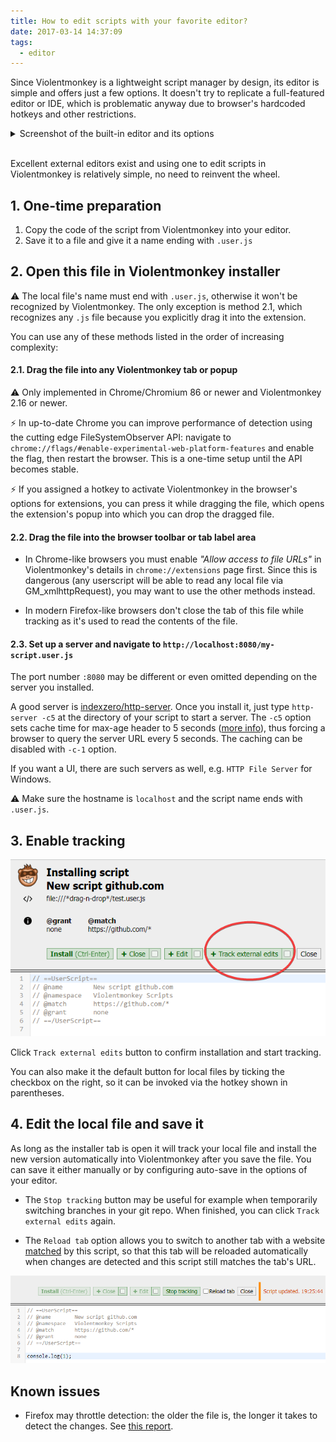 ```yaml
---
title: How to edit scripts with your favorite editor?
date: 2017-03-14 14:37:09
tags:
  - editor
---
```


Since Violentmonkey is a lightweight script manager by design, its editor is simple and offers just a few options. It doesn't try to replicate a full-featured editor or IDE, which is problematic anyway due to browser's hardcoded hotkeys and other restrictions.

<details>
<summary>Screenshot of the built-in editor and its options</summary>

![](editor-1.png)

Customization in the extension's settings:

![](editor-2.png)

</details>

<br/>

Excellent external editors exist and using one to edit scripts in Violentmonkey is relatively simple, no need to reinvent the wheel.

## 1. One-time preparation

1. Copy the code of the script from Violentmonkey into your editor.
2. Save it to a file and give it a name ending with `.user.js`

## 2. Open this file in Violentmonkey installer

⚠ The local file's name must end with `.user.js`, otherwise it won't be recognized by Violentmonkey. The only exception is method 2.1, which recognizes any `.js` file because you explicitly drag it into the extension.

You can use any of these methods listed in the order of increasing complexity:

#### 2.1. Drag the file into any Violentmonkey tab or popup

⚠ Only implemented in Chrome/Chromium 86 or newer and Violentmonkey 2.16 or newer.

⚡ In up-to-date Chrome you can improve performance of detection using the cutting edge FileSystemObserver API: navigate to `chrome://flags/#enable-experimental-web-platform-features` and enable the flag, then restart the browser. This is a one-time setup until the API becomes stable.

⚡ If you assigned a hotkey to activate Violentmonkey in the browser's options for extensions, you can press it while dragging the file, which opens the extension's popup into which you can drop the dragged file.

#### 2.2. Drag the file into the browser toolbar or tab label area

  * In Chrome-like browsers you must enable *"Allow access to file URLs"* in Violentmonkey's details in `chrome://extensions` page first. Since this is dangerous (any userscript will be able to read any local file via GM_xmlhttpRequest), you may want to use the other methods instead.

  * In modern Firefox-like browsers don't close the tab of this file while tracking as it's used to read the contents of the file.

#### 2.3. Set up a server and navigate to `http://localhost:8080/my-script.user.js`

  The port number `:8080` may be different or even omitted depending on the server you installed.

  A good server is [indexzero/http-server](https://github.com/indexzero/http-server#readme). Once you install it, just type `http-server -c5` at the directory of your script to start a server. The `-c5` option sets cache time for max-age header to 5 seconds ([more info](https://github.com/violentmonkey/violentmonkey/issues/460#issuecomment-434335758)), thus forcing a browser to query the server URL every 5 seconds. The caching can be disabled with `-c-1` option.

  If you want a UI, there are such servers as well, e.g. `HTTP File Server` for Windows.

  ⚠ Make sure the hostname is `localhost` and the script name ends with `.user.js`.

## 3. Enable tracking

![](editor-3.png)

Click `Track external edits` button to confirm installation and start tracking.

You can also make it the default button for local files by ticking the checkbox on the right, so it can be invoked via the hotkey shown in parentheses.

## 4. Edit the local file and save it

As long as the installer tab is open it will track your local file and install the new version automatically into Violentmonkey after you save the file. You can save it either manually or by configuring auto-save in the options of your editor.

* The `Stop tracking` button may be useful for example when temporarily switching branches in your git repo. When finished, you can click `Track external edits` again.

* The `Reload tab` option allows you to switch to another tab with a website [matched](/api/matching/) by this script, so that this tab will be reloaded automatically when changes are detected and this script still matches the tab's URL.

![](editor-4.png)

Known issues
---

- Firefox may throttle detection: the older the file is, the longer it takes to detect the changes. See [this report](https://github.com/violentmonkey/violentmonkey/issues/460#issuecomment-434335758).
